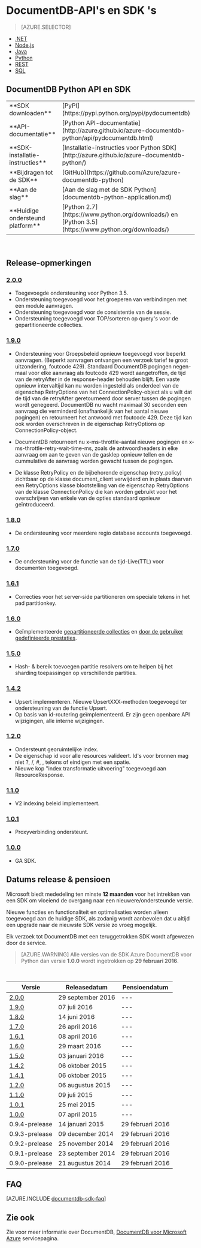 <properties 
    pageTitle="DocumentDB Python API en SDK | Microsoft Azure" 
    description="Meer weten over de Python API en SDK, inclusief release datums, pensioen, datums en wijzigingen die zijn aangebracht tussen elke versie van de Python DocumentDB SDK." 
    services="documentdb" 
    documentationCenter="python" 
    authors="rnagpal" 
    manager="jhubbard" 
    editor="cgronlun"/>

<tags 
    ms.service="documentdb" 
    ms.workload="data-services" 
    ms.tgt_pltfrm="na" 
    ms.devlang="python" 
    ms.topic="article" 
    ms.date="09/29/2016" 
    ms.author="rnagpal"/>

# <a name="documentdb-apis-and-sdks"></a>DocumentDB-API's en SDK 's

> [AZURE.SELECTOR]
- [.NET](documentdb-sdk-dotnet.md)
- [Node.js](documentdb-sdk-node.md)
- [Java](documentdb-sdk-java.md)
- [Python](documentdb-sdk-python.md)
- [REST](https://go.microsoft.com/fwlink/?LinkId=402413)
- [SQL](https://msdn.microsoft.com/library/azure/dn782250.aspx)

## <a name="documentdb-python-api-and-sdk"></a>DocumentDB Python API en SDK

<table>
<tr><td>**SDK downloaden**</td><td>[PyPI](https://pypi.python.org/pypi/pydocumentdb)</td></tr>
<tr><td>**API-documentatie**</td><td>[Python API-documentatie](http://azure.github.io/azure-documentdb-python/api/pydocumentdb.html)</td></tr>
<tr><td>**SDK-installatie-instructies**</td><td>[Installatie-instructies voor Python SDK](http://azure.github.io/azure-documentdb-python/)</td></tr>
<tr><td>**Bijdragen tot de SDK**</td><td>[GitHub](https://github.com/Azure/azure-documentdb-python)</td></tr>
<tr><td>**Aan de slag**</td><td>[Aan de slag met de SDK Python](documentdb-python-application.md)</td></tr>
<tr><td>**Huidige ondersteund platform**</td><td>[Python 2.7](https://www.python.org/downloads/) en [Python 3.5](https://www.python.org/downloads/)</td></tr>
</table></br>

## <a name="release-notes"></a>Release-opmerkingen

### <a name="a-name200200httpspypipythonorgpypipydocumentdb200"></a><a name="2.0.0"/>[2.0.0](https://pypi.python.org/pypi/pydocumentdb/2.0.0)
- Toegevoegde ondersteuning voor Python 3.5.
- Ondersteuning toegevoegd voor het groeperen van verbindingen met een module aanvragen.
- Ondersteuning toegevoegd voor de consistentie van de sessie.
- Ondersteuning toegevoegd voor TOP/sorteren op query's voor de gepartitioneerde collecties.


### <a name="a-name190190httpspypipythonorgpypipydocumentdb190"></a><a name="1.9.0"/>[1.9.0](https://pypi.python.org/pypi/pydocumentdb/1.9.0)
- Ondersteuning voor Groepsbeleid opnieuw toegevoegd voor beperkt aanvragen. (Beperkt aanvragen ontvangen een verzoek tarief te groot uitzondering, foutcode 429). Standaard DocumentDB pogingen negen-maal voor elke aanvraag als foutcode 429 wordt aangetroffen, de tijd van de retryAfter in de response-header behouden blijft. Een vaste opnieuw intervaltijd kan nu worden ingesteld als onderdeel van de eigenschap RetryOptions van het ConnectionPolicy-object als u wilt dat de tijd van de retryAfter geretourneerd door server tussen de pogingen wordt genegeerd. DocumentDB nu wacht maximaal 30 seconden een aanvraag die verminderd (onafhankelijk van het aantal nieuwe pogingen) en retourneert het antwoord met foutcode 429. Deze tijd kan ook worden overschreven in de eigenschap RetryOptions op ConnectionPolicy-object.

- DocumentDB retourneert nu x-ms-throttle-aantal nieuwe pogingen en x-ms-throttle-retry-wait-time-ms, zoals de antwoordheaders in elke aanvraag om aan te geven van de gasklep opnieuw tellen en de cummulative de aanvraag worden gewacht tussen de pogingen.

- De klasse RetryPolicy en de bijbehorende eigenschap (retry_policy) zichtbaar op de klasse document_client verwijderd en in plaats daarvan een RetryOptions klasse blootstelling van de eigenschap RetryOptions van de klasse ConnectionPolicy die kan worden gebruikt voor het overschrijven van enkele van de opties standaard opnieuw geïntroduceerd.

### <a name="a-name180180httpspypipythonorgpypipydocumentdb180"></a><a name="1.8.0"/>[1.8.0](https://pypi.python.org/pypi/pydocumentdb/1.8.0)
  - De ondersteuning voor meerdere regio database accounts toegevoegd.

### <a name="a-name170170httpspypipythonorgpypipydocumentdb170"></a><a name="1.7.0"/>[1.7.0](https://pypi.python.org/pypi/pydocumentdb/1.7.0)
- De ondersteuning voor de functie van de tijd-Live(TTL) voor documenten toegevoegd.

### <a name="a-name161161httpspypipythonorgpypipydocumentdb161"></a><a name="1.6.1"/>[1.6.1](https://pypi.python.org/pypi/pydocumentdb/1.6.1)
- Correcties voor het server-side partitioneren om speciale tekens in het pad partitionkey.

### <a name="a-name160160httpspypipythonorgpypipydocumentdb160"></a><a name="1.6.0"/>[1.6.0](https://pypi.python.org/pypi/pydocumentdb/1.6.0)
- Geïmplementeerde [gepartitioneerde collecties](documentdb-partition-data.md) en [door de gebruiker gedefinieerde prestaties](documentdb-performance-levels.md). 

### <a name="a-name150150httpspypipythonorgpypipydocumentdb150"></a><a name="1.5.0"/>[1.5.0](https://pypi.python.org/pypi/pydocumentdb/1.5.0)
- Hash- & bereik toevoegen partitie resolvers om te helpen bij het sharding toepassingen op verschillende partities.

### <a name="a-name142142httpspypipythonorgpypipydocumentdb142"></a><a name="1.4.2"/>[1.4.2](https://pypi.python.org/pypi/pydocumentdb/1.4.2)
- Upsert implementeren. Nieuwe UpsertXXX-methoden toegevoegd ter ondersteuning van de functie Upsert.
- Op basis van id-routering geïmplementeerd. Er zijn geen openbare API wijzigingen, alle interne wijzigingen.

### <a name="a-name120120httpspypipythonorgpypipydocumentdb120"></a><a name="1.2.0"/>[1.2.0](https://pypi.python.org/pypi/pydocumentdb/1.2.0)
- Ondersteunt georuimtelijke index.
- De eigenschap id voor alle resources valideert. Id's voor bronnen mag niet ?, /, #, \, tekens of eindigen met een spatie.
- Nieuwe kop "index transformatie uitvoering" toegevoegd aan ResourceResponse.

### <a name="a-name110110httpspypipythonorgpypipydocumentdb110"></a><a name="1.1.0"/>[1.1.0](https://pypi.python.org/pypi/pydocumentdb/1.1.0)
- V2 indexing beleid implementeert.

### <a name="a-name101101httpspypipythonorgpypipydocumentdb101"></a><a name="1.0.1"/>[1.0.1](https://pypi.python.org/pypi/pydocumentdb/1.0.1)
- Proxyverbinding ondersteunt.

### <a name="a-name100100httpspypipythonorgpypipydocumentdb100"></a><a name="1.0.0"/>[1.0.0](https://pypi.python.org/pypi/pydocumentdb/1.0.0)
- GA SDK.

## <a name="release--retirement-dates"></a>Datums release & pensioen
Microsoft biedt mededeling ten minste **12 maanden** voor het intrekken van een SDK om vloeiend de overgang naar een nieuwere/ondersteunde versie.

Nieuwe functies en functionaliteit en optimalisaties worden alleen toegevoegd aan de huidige SDK, als zodanig wordt aanbevolen dat u altijd een upgrade naar de nieuwste SDK versie zo vroeg mogelijk. 

Elk verzoek tot DocumentDB met een teruggetrokken SDK wordt afgewezen door de service.

> [AZURE.WARNING]
Alle versies van de SDK Azure DocumentDB voor Python dan versie **1.0.0** wordt ingetrokken op **29 februari 2016**. 

<br/>

| Versie | Releasedatum | Pensioendatum 
| ---     | ---          | ---
| [2.0.0](#2.0.0) | 29 september 2016 |---
| [1.9.0](#1.9.0) | 07 juli 2016 |---
| [1.8.0](#1.8.0) | 14 juni 2016 |---
| [1.7.0](#1.7.0) | 26 april 2016 |---
| [1.6.1](#1.6.1) | 08 april 2016 |---
| [1.6.0](#1.6.0) | 29 maart 2016 |---
| [1.5.0](#1.5.0) | 03 januari 2016 |---
| [1.4.2](#1.4.2) | 06 oktober 2015 |---
| [1.4.1](#1.4.1) | 06 oktober 2015 |---
| [1.2.0](#1.2.0) | 06 augustus 2015 |---
| [1.1.0](#1.1.0) | 09 juli 2015 |---
| [1.0.1](#1.0.1) | 25 mei 2015 |---
| [1.0.0](#1.0.0) | 07 april 2015 |---
| 0.9.4-prelease | 14 januari 2015 | 29 februari 2016
| 0.9.3-prelease | 09 december 2014 | 29 februari 2016
| 0.9.2-prelease | 25 november 2014 | 29 februari 2016
| 0.9.1-prelease | 23 september 2014 | 29 februari 2016
| 0.9.0-prelease | 21 augustus 2014 | 29 februari 2016

## <a name="faq"></a>FAQ
[AZURE.INCLUDE [documentdb-sdk-faq](../../includes/documentdb-sdk-faq.md)]

## <a name="see-also"></a>Zie ook

Zie voor meer informatie over DocumentDB, [DocumentDB voor Microsoft Azure](https://azure.microsoft.com/services/documentdb/) servicepagina. 
